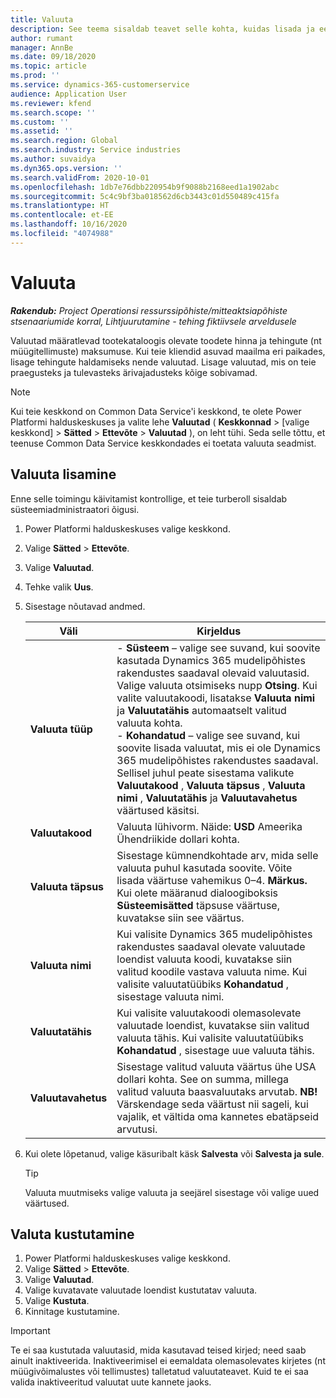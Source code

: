```yaml
---
title: Valuuta
description: See teema sisaldab teavet selle kohta, kuidas lisada ja eemaldada Project Operationsis valuuta tüüpe.
author: rumant
manager: AnnBe
ms.date: 09/18/2020
ms.topic: article
ms.prod: ''
ms.service: dynamics-365-customerservice
audience: Application User
ms.reviewer: kfend
ms.search.scope: ''
ms.custom: ''
ms.assetid: ''
ms.search.region: Global
ms.search.industry: Service industries
ms.author: suvaidya
ms.dyn365.ops.version: ''
ms.search.validFrom: 2020-10-01
ms.openlocfilehash: 1db7e76dbb220954b9f9088b2168eed1a1902abc
ms.sourcegitcommit: 5c4c9bf3ba018562d6cb3443c01d550489c415fa
ms.translationtype: HT
ms.contentlocale: et-EE
ms.lasthandoff: 10/16/2020
ms.locfileid: "4074988"
---
```

# <a name="currency"></a>Valuuta

_**Rakendub:** Project Operationsi ressurssipõhiste/mitteaktsiapõhiste stsenaariumide korral,  Lihtjuurutamine - tehing fiktiivsele arveldusele_

Valuutad määratlevad tootekataloogis olevate toodete hinna ja tehingute (nt müügitellimuste) maksumuse. Kui teie kliendid asuvad maailma eri paikades, lisage tehingute haldamiseks nende valuutad. Lisage valuutad, mis on teie praegusteks ja tulevasteks ärivajadusteks kõige sobivamad.  

> [!NOTE]
> Kui teie keskkond on Common Data Service'i keskkond, te olete Power Platformi halduskeskuses ja valite lehe **Valuutad** ( **Keskkonnad** > [valige keskkond] > **Sätted** > **Ettevõte** > **Valuutad** ), on leht tühi. Seda selle tõttu, et teenuse Common Data Service keskkondades ei toetata valuuta seadmist.

## <a name="add-a-currency"></a>Valuuta lisamine  
Enne selle toimingu käivitamist kontrollige, et teie turberoll sisaldab süsteemiadministraatori õigusi. 

1. Power Platformi halduskeskuses valige keskkond. 
2. Valige **Sätted** > **Ettevõte**.
3. Valige **Valuutad**.  
4. Tehke valik **Uus**.  
5. Sisestage nõutavad andmed.  


   |          Väli          |                                                                                                                                                                                                                                                                                                                                                                            Kirjeldus                                                                                                                                                                                                                                                                                                                                                                            |
   |-------------------------|-------------------------------------------------------------------------------------------------------------------------------------------------------------------------------------------------------------------------------------------------------------------------------------------------------------------------------------------------------------------------------------------------------------------------------------------------------------------------------------------------------------------------------------------------------------------------------------------------------------------------------------------------------------------------------------------------------------------------------------------------------------------|
   |    **Valuuta tüüp**    | - **Süsteem** – valige see suvand, kui soovite kasutada Dynamics 365 mudelipõhistes rakendustes saadaval olevaid valuutasid. Valige valuuta otsimiseks nupp **Otsing**. Kui valite valuutakoodi, lisatakse **Valuuta nimi** ja **Valuutatähis** automaatselt valitud valuuta kohta.<br />- **Kohandatud** – valige see suvand, kui soovite lisada valuutat, mis ei ole Dynamics 365 mudelipõhistes rakendustes saadaval. Sellisel juhul peate sisestama valikute **Valuutakood** , **Valuuta täpsus** , **Valuuta nimi** , **Valuutatähis** ja **Valuutavahetus** väärtused käsitsi. |
   |    **Valuutakood**    |                                                                                                                                                                                                                                                                                                                                            Valuuta lühivorm. Näide: **USD** Ameerika Ühendriikide dollari kohta.                                                                                                                                                                                                                                                                                                                                            |
   | **Valuuta täpsus**  |                                                                                                                                                                                  Sisestage kümnendkohtade arv, mida selle valuuta puhul kasutada soovite.  Võite lisada väärtuse vahemikus 0–4. **Märkus.** Kui olete määranud dialoogiboksis **Süsteemisätted** täpsuse väärtuse, kuvatakse siin see väärtus.                                                                                                                                                                                  |
   |    **Valuuta nimi**    |                                                                                                                                                                                                                                         Kui valisite Dynamics 365 mudelipõhistes rakendustes saadaval olevate valuutade loendist valuuta koodi, kuvatakse siin valitud koodile vastava valuuta nime. Kui valisite valuutatüübiks **Kohandatud** , sisestage valuuta nimi.                                                                                                                                                                                                                                          |
   |   **Valuutatähis**   |                                                                                                                                                                                                                                                                      Kui valisite valuutakoodi olemasolevate valuutade loendist, kuvatakse siin valitud valuuta tähis. Kui valisite valuutatüübiks **Kohandatud** , sisestage uue valuuta tähis.                                                                                                                                                                                                                                                                       |
   | **Valuutavahetus** |                                                                                                                                                                                                                                     Sisestage valitud valuuta väärtus ühe USA dollari kohta. See on summa, millega valitud valuuta baasvaluutaks arvutab. **NB!**  Värskendage seda väärtust nii sageli, kui vajalik, et vältida oma kannetes ebatäpseid arvutusi.                                                                                                                                                                                                                                      |


6. Kui olete lõpetanud, valige käsuribalt käsk **Salvesta** või **Salvesta ja sule**.  

   > [!TIP]
   >  Valuuta muutmiseks valige valuuta ja seejärel sisestage või valige uued väärtused.  

## <a name="delete-a-currency"></a>Valuta kustutamine  

1. Power Platformi halduskeskuses valige keskkond. 
2. Valige **Sätted** > **Ettevõte**.
3. Valige **Valuutad**.  
4. Valige kuvatavate valuutade loendist kustutatav valuuta.  
5. Valige **Kustuta**.  
6. Kinnitage kustutamine.  

> [!IMPORTANT]
>  Te ei saa kustutada valuutasid, mida kasutavad teised kirjed; need saab ainult inaktiveerida. Inaktiveerimisel ei eemaldata olemasolevates kirjetes (nt müügivõimalustes või tellimustes) talletatud valuutateavet. Kuid te ei saa valida inaktiveeritud valuutat uute kannete jaoks.  
